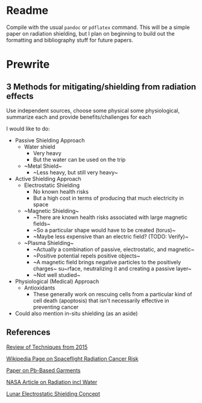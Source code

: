 # Readme
Compile with the usual `pandoc` or `pdflatex` command. This will be a simple
paper on radiation shielding, but I plan on beginning to build out the
formatting and bibliography stuff for future papers.


# Prewrite
## 3 Methods for mitigating/shielding from radiation effects
Use independent sources, choose some physical some physiological, summarize each
and provide benefits/challenges for each

I would like to do:

- Passive Shielding Approach
    - Water shield
        - Very heavy
        - But the water can be used on the trip
    - ~Metal Shield~
        - ~Less heavy, but still very heavy~
- Active Shielding Approach
    - Electrostatic Shielding
        - No known health risks
        - But a high cost in terms of producing that much electricity in space
    - ~Magnetic Shielding~
        - ~There are known health risks associated with large magnetic fields~
        - ~So a particular shape would have to be created (torus)~
        - ~Maybe less expensive than an electric field? (TODO: Verify)~
    - ~Plasma Shielding~
        - ~Actually a combination of passive, electrostatic, and magnetic~
        - ~Positive potential repels positive objects~
        - ~A magnetic field brings negative particles to the positively charges~
          su~rface, neutralizing it and creating a passive layer~
        - ~Not well studied~
- Physiological (Medical) Approach
    - Antioxidants
        - These generally work on rescuing cells from a particular kind of cell
          death (apoptosis) that isn't necessarily effective in preventing
          cancer
- Could also mention in-situ shielding (as an aside)


## References
[Review of Techniques from 2015](http://large.stanford.edu/courses/2015/ph241/clark1/)

[Wikipedia Page on Spaceflight Radiation Cancer Risk](https://en.wikipedia.org/wiki/Spaceflight_radiation_carcinogenesis)

[Paper on Pb-Based Garments](https://www.infabcorp.com/downloads/report-mccaffrey.pdf)

[NASA Article on Radiation incl Water](https://www.nasa.gov/feature/goddard/real-martians-how-to-protect-astronauts-from-space-radiation-on-mars)

[Lunar Electrostatic Shielding Concept](http://large.stanford.edu/courses/2015/ph241/clark1/docs/20120003162.pdf)
